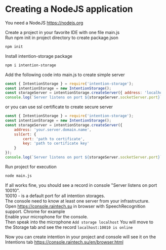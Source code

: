 # Creating a NodeJS application
You need a NodeJS https://nodejs.org

Create a project in your favorite IDE with one file main.js  
Run npm init in project directory to create package.json
```Bash
npm init
```
Install intention-storage package
```bash
npm i intention-storage
```
Add the following code into main.js to create simple server
```javascript
const { IntentionStorage } = require('intention-storage');
const intentionStorage = new IntentionStorage();
const storageServer = intentionStorage.createServer({ address: 'localhost' });
console.log(`Server listens on port ${storageServer.socketServer.port}`);
```

or you can use ssl certificate to create secure server
```javascript
const { IntentionStorage } = require('intention-storage');
const intentionStorage = new IntentionStorage();
const storageServer = intentionStorage.createServer({ 
    address: 'your.server.domain.name', 
    sslCert: { 
        cert: 'path to certificate', 
        key: 'path to certificate key'
    } 
});
console.log(`Server listens on port ${storageServer.socketServer.port}`);
```

Run project for execution
```bash
node main.js
```
If all works fine, you should see a record in console "Server listens on port 10010".  
10010 - is a default port for all intention storages.  
The console need to know at least one server from your infrastructure.  
Open https://console.raintech.su in browser with SpeechRecognition support. Chrome for example  
Enable your microphone for the console.  
Then speak into the microphone `Add storage localhost`
You will move to the Storage tab and see the record `localhost:10010 is online`  

Now you can create intention in your project and console will see it on 
the Intentions tab https://console.raintech.su/en/browser.html
